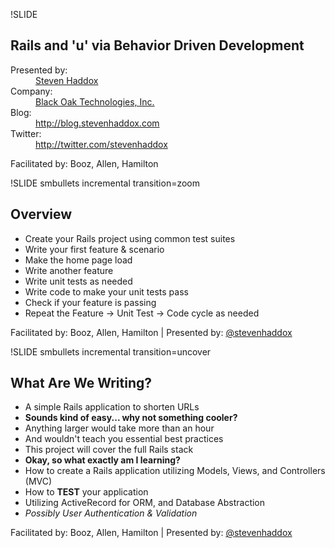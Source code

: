 !SLIDE
## Rails and 'u' via Behavior Driven Development ##

<dl>
  <dt>Presented by:</dt>
    <dd><a href="http://stevenhaddox.com">Steven Haddox</a></dd>
  <dt>Company:</dt>
    <dd><a href="http://blackoakweb.com">Black Oak Technologies, Inc.</a></dd>
  <dt>Blog:</dt>
    <dd><a href="http://blog.stevenhaddox.com">http://blog.stevenhaddox.com</a></dd>
  <dt>Twitter:</dt>
    <dd><a href="http://twitter.com/stevenhaddox">http://twitter.com/stevenhaddox</a></dd>
</dl>

<div class="footer">
  Facilitated by: Booz, Allen, Hamilton
</div>

!SLIDE smbullets incremental transition=zoom
## Overview ##

  * Create your Rails project using common test suites
  * Write your first feature & scenario
  * Make the home page load
  * Write another feature
  * Write unit tests as needed
  * Write code to make your unit tests pass
  * Check if your feature is passing
  * Repeat the Feature -> Unit Test -> Code cycle as needed

<div class="footer">
  Facilitated by: Booz, Allen, Hamilton | Presented by: <a href="http://twitter.com/stevenhaddox">@stevenhaddox</a>
</div>

!SLIDE smbullets incremental transition=uncover
## What Are We Writing? ##

  * A simple Rails application to shorten URLs
  * **Sounds kind of easy... why not something cooler?**
  * Anything larger would take more than an hour
  * And wouldn't teach you essential best practices
  * This project will cover the full Rails stack
  * **Okay, so what exactly am I learning?**
  * How to create a Rails application utilizing Models, Views, and Controllers (MVC)
  * How to **TEST** your application
  * Utilizing ActiveRecord for ORM, and Database Abstraction
  * _Possibly User Authentication & Validation_

<div class="footer">
  Facilitated by: Booz, Allen, Hamilton | Presented by: <a href="http://twitter.com/stevenhaddox">@stevenhaddox</a>
</div>

